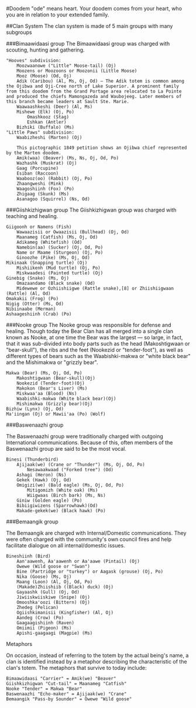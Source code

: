 #Doodem
"ode" means heart. Your doodem comes from your heart, who you are in relation to your extended family.

##Clan System
The clan system is made of 5 main groups with many subgroups

###Bimaawidaasi group
The Bimaawidaasi group was charged with scouting, hunting and gathering.

    "Hooves" subdivision:
        Moozwaanowe ("Little" Moose-tail) (Oj)
        Moozens or Moozoons or Moozonii (Little Moose)
        Mooz (Moose) (Od, Oj)
        Adik (Caribou) (Al, Ms, Oj, Od) — The Adik totem is common among the Ojibwa and Oji-Cree north of Lake Superior. A prominent family from this doodem from the Grand Portage area relocated to La Pointe and produced the chiefs Mamongazeda and Waubojeeg. Later members of this branch became leaders at Sault Ste. Marie.
        Waawaashkeshi (Deer) (Al, Ms)
        Mishewe (Elk) (Oj, Po)
            Omashkooz (Stag)
            Eshkan (Antler)
        Bizhiki (Buffalo) (Ms)
    "Little Paws" subdivision:
        Waabizheshi (Marten) (Oj)

        This pictographic 1849 petition shows an Ojibwa chief represented by the Marten doodem.
        Amik(waa) (Beaver) (Ms, Ns, Oj, Od, Po)
        Wazhashk (Muskrat) (Oj)
        Gaag (Porcupine)
        Esiban (Raccoon)
        Waabooz(oo) (Rabbit) (Oj, Po)
        Zhaangweshi (Mink)
        Waagoshiinh (Fox) (Po)
        Zhigaag (Skunk) (Ms)
        Asanagoo (Squirrel) (Ns, Od)

###Giishkizhigwan group
The Giishkizhigwan group was charged with teaching and healing.

    Giigoonh or Namens (Fish)
        Wawaazisii or Owaazisii (Bullhead) (Oj, Od)
        Maanameg (Catfish) (Ms, Oj, Od)
        Adikameg (Whitefish) (Od)
        Namebin(aa) (Sucker) (Oj, Od, Po)
        Name or Maame (Sturgeon) (Oj, Po)
        Ginoozhe (Pike) (Ms, Oj, Od)
    Mikinaak (Snapping turtle) (Oj)
        Mishiikenh (Mud turtle) (Oj, Po)
        Miskwaadesi (Painted turtle) (Oj)
    Ginebig (Snake) (Ms, Oj)
        Omazaandamo (Black snake) (Od)
        Midewewe or Ozhiishiigwe (Rattle snake),[8] or Zhiishiigwaan (Rattle) (Al, Od)
    Omakakii (Frog) (Po)
    Nigig (Otter) (Ms, Od)
    Nibiinaabe (Merman)
    Ashaageshiinh (Crab) (Po)

###Nooke group
The Nooke group was responsible for defense and healing. Though today the Bear Clan has all merged into a single clan known as Nooke, at one time the Bear was the largest — so large, in fact, that it was sub-divided into body parts such as the head (Makoshtigwaan or "bear-skull"), the ribs and the feet (Nookezid or "tender-foot"), as well as different types of bears such as the Waabishki-makwa or "white black bear" and the Mishimakwa or "grizzly bear".

    Makwa (Bear) (Ms, Oj, Od, Po)
        Makoshtigwaan (Bear-skull)(Oj)
        Nookezid (Tender-foot)(Oj)
        Makokon (Bear's Liver) (Ms)
        Miskwaa'aa (Blood) (Ns)
        Waabishki-makwa (White black bear)(Oj)
        Mishimakwa (Grizzly bear)(Oj)
    Bizhiw (Lynx) (Oj, Od)
    Ma'iingan (Oj) or Mawii'aa (Po) (Wolf)

###Baswenaazhi group

The Baswenaazhi group were traditionally charged with outgoing International communications. Because of this, often members of the Baswenaazhi group are said to be the most vocal.

    Binesi (Thunderbird)
        Ajijaak(we) (Crane or "Thunder") (Ms, Oj, Od, Po)
            Nesawaakwaad ("Forked tree") (Od)
        Ashagi (Heron) (Ns)
        Gekek (Hawk) (Oj, Od)
        Omigizi(we) (Bald eagle) (Ms, Oj, Od, Po)
            Mitigomizh (White oak) (Ms)
            Wiigwaas (Birch bark) (Ms, Ns)
        Giniw (Golden eagle) (Po)
        Bibiigiwizens (Sparrowhawk)(Od)
        Makade-gekek(we) (Black hawk) (Po)

###Bemaangik group

The Bemaangik are charged with Internal/Domestic communications. They were often charged with the community's own council fires and help facilitate dialogue on all internal/domestic issues.

    Bineshiinh (Bird)
        Aan'aawenh, Aa'aawenh or Aa'aawe (Pintail) (Oj)
        Owewe (Wild goose or "Swan")
        Bine (Partridge or "turkey") or Aagask (grouse) (Oj, Po)
        Nika (Goose) (Ms, Oj)
        Maang (Loon) (Al, Oj, Od, Po)
        (Makade)Zhiishiib ((Black) duck) (Oj)
        Gayaashk (Gull) (Oj, Od)
        Jiwiiskwiiskiwe (Snipe) (Oj)
        Omooshka'oozi (Bittern) (Oj)
        Zhedeg (Pelican)
        Ogiishkimanisii (Kingfisher) (Al, Oj)
        Aandeg (Crow) (Po)
        Gaagaagishiinh (Raven)
        Omiimii (Pigeon) (Ms)
        Apishi-gaagaagi (Magpie) (Ms)

Metaphors

On occasion, instead of referring to the totem by the actual being's name, a clan is identified instead by a metaphor describing the characteristic of the clan's totem. The metaphors that survive to today include:

    Bimaawidaasi "Carrier" = Amik(we) "Beaver"
    Giishkizhigwan "Cut-tail" = Maanameg "Catfish"
    Nooke "Tender" = Makwa "Bear"
    Baswenaazhi "Echo-maker" = Ajijaak(we) "Crane"
    Bemaangik "Pass-by Sounder" = Owewe "Wild goose"
